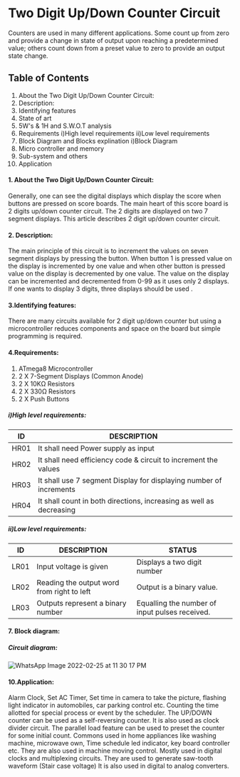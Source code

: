 # Two Digit Up/Down Counter Circuit

Counters are used in many different applications. Some count up from zero and provide a change in state of output upon reaching a predetermined value; others count down from a preset value to zero to provide an output state change.



## Table of Contents
1. About the Two Digit Up/Down Counter Circuit:
2. Description:
3. Identifying features
4. State of art
5. 5W's & 1H and S.W.O.T analysis
6. Requirements
  i)High level requirements
  ii)Low level requirements
7. Block Diagram and Blocks explination
i)Block Diagram
8. Micro controller and memory
9. Sub-system and others
10. Application


#### 1. About the Two Digit Up/Down Counter Circuit:

Generally, one can see the digital displays which display the score when buttons are pressed on score boards. The main heart of this score board is 2 digits up/down counter circuit. The 2 digits are displayed on two 7 segment displays. This article describes 2 digit up/down counter circuit.

#### 2. Description:

The main principle of this circuit is to increment the values on seven segment displays by pressing the button. When button 1 is pressed value on the display is incremented by one value and when other button is pressed value on the display is decremented by one value. The value on the display can be incremented and decremented from 0-99 as it uses only 2 displays. If one wants to display 3 digits, three displays should be used .

#### 3.Identifying features:
There are many circuits available for 2 digit up/down counter but using a microcontroller reduces components and space on the board but simple programming is required.

#### 4.Requirements:

  1. ATmega8 Microcontroller
  2. 2 X 7-Segment Displays (Common Anode)
  3. 2 X 10KΩ Resistors
  4. 2 X 330Ω Resistors
  5. 2 X Push Buttons

##### i)High level requirements:
|  ID   |                                              DESCRIPTION            |
|-------|                                                      -------------  |
| HR01  | It shall need Power supply as input                                 |
| HR02  | It shall need efficiency code & circuit to increment the values     |
| HR03  | It shall use 7 segment Display for displaying number of increments  |
| HR04  | It shall count in both directions, increasing as well as decreasing |

##### ii)Low level requirements:
|  ID   |   DESCRIPTION                                              |                  STATUS                            |
|-------| -------------                                              |                                            --------|
| LR01  | Input voltage is given                                     | Displays a two digit number                        |
| LR02  | Reading the output word from right to left                 | Output is a binary value.                           |      
| LR03  | Outputs represent a binary number                          | Equalling the number of input pulses received.      |

#### 7. Block diagram:
##### Circuit diagram:
![WhatsApp Image 2022-02-25 at 11 30 17 PM](https://user-images.githubusercontent.com/98872154/155764656-1f4a7877-077d-4cfb-88cc-508fbcecabe6.jpeg)


#### 10.Application:
Alarm Clock, Set AC Timer, Set time in camera to take the picture, flashing light indicator in automobiles, car parking control etc.
Counting the time allotted for special process or event by the scheduler.
The UP/DOWN counter can be used as a self-reversing counter.
It is also used as clock divider circuit.
The parallel load feature can be used to preset the counter for some initial count.
Commons used in home appliances like washing machine, microwave own, Time schedule led indicator, key board controller etc.
They are also used in machine moving control.
Mostly used in digital clocks and multiplexing circuits.
They are used to generate saw-tooth waveform (Stair case voltage)
It is also used in digital to analog converters.
